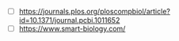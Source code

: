 

- [ ] https://journals.plos.org/ploscompbiol/article?id=10.1371/journal.pcbi.1011652
- [ ] https://www.smart-biology.com/